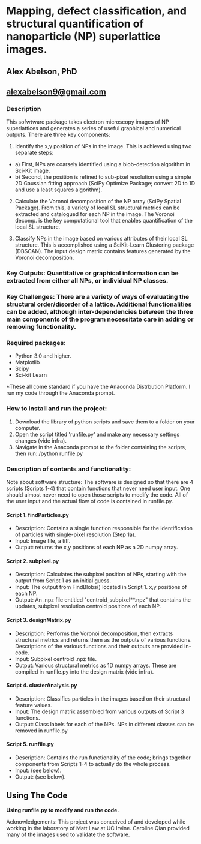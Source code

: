 
# Mapping, defect classification, and structural quantification of nanoparticle (NP) superlattice images.

## Alex Abelson, PhD
## alexabelson9@gmail.com


### Description
This sofwtware package takes electron microscopy images of NP superlattices and generates a series of useful graphical and numerical outputs. There are three key components: 

1. Identify the x,y position of NPs in the image. This is achieved using two separate steps:
 - a) First, NPs are coarsely identified using a blob-detection algorithm in Sci-Kit image.  
 - b) Second, the position is refined to sub-pixel resolution using a simple 2D Gaussian fitting approach (SciPy Optimize Package; convert 2D to 1D and use a least squares algorithm). 

2. Calculate the Voronoi decomposition of the NP array (SciPy Spatial Package). From this, a variety of local SL structural metrics can be extracted and catalogued for each NP in the image. The Voronoi decomp. is the key computational tool that enables quantification of the local SL structure.

3. Classify NPs in the image based on various attributes of their local SL structure. This is accomplished using a SciKit-Learn Clustering package (DBSCAN). The input design matrix contains features generated by the Voronoi decomposition.

### Key Outputs: Quantitative or graphical information can be extracted from either all NPs, or individual NP classes.

### Key Challenges: There are a variety of ways of evaluating the structural order/disorder of a lattice. Additional functionalities can be added, although inter-dependencies between the three main components of the program necessitate care in adding or removing functionality.

### Required packages:
- Python 3.0 and higher.
- Matplotlib
- Scipy
- Sci-kit Learn

 *These all come standard if you have the Anaconda Distrbution Platform. I run my code through the Anaconda prompt.

### How to install and run the project: 
1. Download the library of python scripts and save them to a folder on your computer.
2. Open the script titled 'runfile.py' and make any necessary settings changes (vide infra). 
3. Navigate in the Anaconda prompt to the folder containing the scripts, then run: /python runfile.py


### Description of contents and functionality:

Note about software structure: The software is designed so that there are 4 scripts (Scripts 1-4) that contain functions that never need user input. One should almost never need to open those scripts to modify the code. All of the user input and the actual flow of code is contained in runfile.py.


#### Script 1. findParticles.py
- Description: Contains a single function responsible for the identification of particles with single-pixel resolution (Step 1a).
- Input: Image file, a tiff.
- Output: returns the x,y positions of each NP as a 2D numpy array.



#### Script 2. subpixel.py
- Description: Calculates the subpixel position of NPs, starting with the output from Script 1 as an initial guess.
- Input: The output from FindBlobs() located in Script 1. x,y positions of each NP.
- Output: An .npz file entitled "centroid_subpixel**.npz" that contains the updates, subpixel resolution centroid positions of each NP.



#### Script 3. designMatrix.py
- Description: Performs the Voronoi decomposition, then extracts structural metrics and returns them as the outputs of various functions. Descriptions of the various functions and their outputs are provided in-code.
- Input: Subpixel centroid .npz file. 
- Output: Various structural metrics as 1D numpy arrays. These are compiled in runfile.py into the design matrix (vide infra).



#### Script 4. clusterAnalysis.py
- Description: Classifies particles in the images based on their structural feature values.
- Input: The design matrix assembled from various outputs of Script 3 functions.
- Output: Class labels for each of the NPs. NPs in different classes can be removed in runfile.py



#### Script 5. runfile.py
- Description: Contains the run functionality of the code; brings together components from Scripts 1-4 to actually do the whole process.
- Input: (see below).
- Output: (see below).

## Using The Code
**Using runfile.py to modify and run the code.**





Acknowledgements: This project was conceived of and developed while working in the laboratory of Matt Law at UC Irvine. Caroline Qian provided many of the images used to validate the software.



 

	
